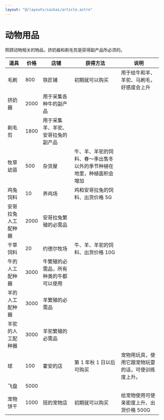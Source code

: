 ```yaml
---
layout: "@/layouts/saikai/article.astro"
---
```


# 动物用品

照顾动物相关的物品，挤奶器和剃毛剪是获得副产品所必须的。

| 道具               | 价格 | 店铺                                   | 获得方法                                                             | 说明                                               |
| ------------------ | ---- | -------------------------------------- | -------------------------------------------------------------------- | -------------------------------------------------- |
| 毛刷               | 800  | 铁匠铺                                 | 初期就可以购买                                                       | 用于给牛和羊、羊驼、马刷毛，好感度会上升           |
| 挤奶器             | 2000 | 用于采集各种牛的副产品                 |
| 剃毛剪             | 1800 | 用于采集羊、羊驼、安哥拉兔的副产品     |
| 牧草幼苗           | 500  | 杂货屋                                 | 牛、羊、羊驼的饲料、春～季出售冬以外的季节种植在地里，种植面积会增加 |
| 鸡兔饲料           | 10   | 养鸡场                                 | 鸡和安哥拉兔的饲料、出货价格 5G                                      |
| 安哥拉兔人工配种器 | 2000 | 安哥拉兔繁殖的必需品                   |
| 干草饲料           | 20   | 约德尔牧场                             | 牛、羊、羊驼的饲料、出货价格 10G                                     |
| 牛的人工配种器     | 3000 | 牛繁殖的必需品，所有种类的牛都可以使用 |
| 羊的人工配种器     | 3000 | 羊繁殖的必需品                         |
| 羊驼的人工配种器   | 3000 | 羊驼繁殖的必需品                       |
| 球                 | 100  | 霍安的店                               | 第 1 年秋 1 日以后可购买                                             | 宠物用玩具，使用它跟宠物玩耍的话，可使训练度上升。 |
| 飞盘               | 5000 |
| 宠物饼干           | 1000 | 班的宠物店                             | 初期就可以购买                                                       | 给宠物使用可使亲密度上升、出货价格 500G            |
